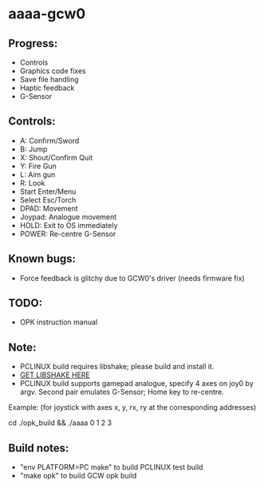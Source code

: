 # aaaa-gcw0
## Progress:
- Controls
- Graphics code fixes
- Save file handling
- Haptic feedback
- G-Sensor

## Controls:
- A: Confirm/Sword
- B: Jump
- X: Shout/Confirm Quit
- Y: Fire Gun
- L: Aim gun
- R: Look
- Start Enter/Menu
- Select Esc/Torch
- DPAD: Movement
- Joypad: Analogue movement
- HOLD: Exit to OS immediately
- POWER: Re-centre G-Sensor

## Known bugs:
- Force feedback is glitchy due to GCW0's driver (needs firmware fix)

## TODO:
- OPK instruction manual

## Note:
- PCLINUX build requires libshake; please build and install it.
- [GET LIBSHAKE HERE](https://github.com/zear/libShake)
- PCLINUX build supports gamepad analogue, specify 4 axes on joy0 by argv. Second pair emulates G-Sensor; Home key to re-centre.

Example: (for joystick with axes x, y, rx, ry at the corresponding addresses)

cd ./opk_build && ./aaaa 0 1 2 3

## Build notes:
- "env PLATFORM=PC make" to build PCLINUX test build
- "make opk" to build GCW opk build
